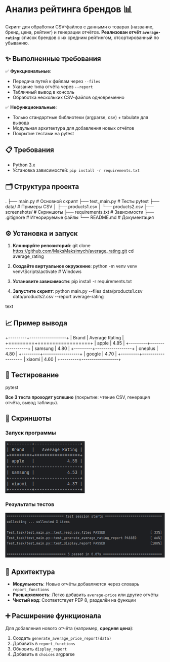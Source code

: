 # Анализ рейтинга брендов 📊

Скрипт для обработки CSV-файлов с данными о товарах (название, бренд, цена, рейтинг) и генерации отчётов. **Реализован отчёт `average-rating`**: список брендов с их средним рейтингом, отсортированный по убыванию.

## ✨ Выполненные требования
✅ **Функциональные**:
- Передача путей к файлам через `--files`
- Указание типа отчёта через `--report`
- Табличный вывод в консоль
- Обработка нескольких CSV-файлов одновременно

✅ **Нефункциональные**:
- Только стандартные библиотеки (argparse, csv) + tabulate для вывода
- Модульная архитектура для добавления новых отчётов
- Покрытие тестами на pytest


## 📋 Требования
- Python 3.x
- Установка зависимостей: `pip install -r requirements.txt`

## 🗂 Структура проекта
.
├── main.py          # Основной скрипт
├── test_main.py     # Тесты pytest
├── data/            # Примеры CSV
│   ├── products1.csv
│   └── products2.csv
├── screenshots/     # Скриншоты
├── requirements.txt # Зависимости
├── .gitignore       # Игнорируемые файлы
└── README.md        # Документация


## ⚙️ Установка и запуск
1. **Клонируйте репозиторий**:
git clone https://github.com/MaksMaksimych/average_rating.git
cd average_rating


2. **Создайте виртуальное окружение**:
python -m venv venv
venv\Scripts\activate  # Windows


3. **Установите зависимости**:
pip install -r requirements.txt


4. **Запустите скрипт**:
python main.py --files data/products1.csv data/products2.csv --report average-rating

text
## 📈 Пример вывода
+---------+------------------+
| Brand   | Average Rating   |
+=========+==================+
| apple   | 4.85             |
+---------+------------------+
| samsung | 4.80             |
+---------+------------------+
| oneplus | 4.80             |
+---------+------------------+
| google  | 4.70             |
+---------+------------------+
| xiaomi  | 4.60             |
+---------+------------------+


## 🧪 Тестирование
pytest


**Все 3 теста проходят успешно** (покрытие: чтение CSV, генерация отчёта, вывод таблицы).

## 📸 Скриншоты

### Запуск программы
![Запуск программы](screenshots/main.png)

### Результаты тестов
![Результаты тестов](screenshots/test.png)

## 🔧 Архитектура
- **Модульность**: Новые отчёты добавляются через словарь `report_functions`
- **Расширяемость**: Легко добавить `average-price` или другие отчёты
- **Чистый код**: Соответствует PEP 8, разделён на функции

## ➕ Расширение функционала
Для добавления нового отчёта (например, **средняя цена**):
1. Создать `generate_average_price_report(data)`
2. Добавить в `report_functions`
3. Обновить `display_report`
4. Добавить в `choices` argparse

